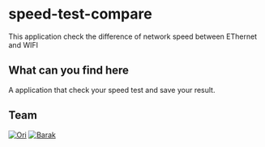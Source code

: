 # speed-test-compare
This application check the difference of network speed between EThernet and WIFI

## What can you find here
A application that check your speed test and save your result.

## Team
[![Ori](https://avatars2.githubusercontent.com/u/17565646?v=3&s=120)](https://github.com/OriAmir)
[![Barak](https://avatars2.githubusercontent.com/u/9195309?v=3&s=120)](https://github.com/Think-Smart)

